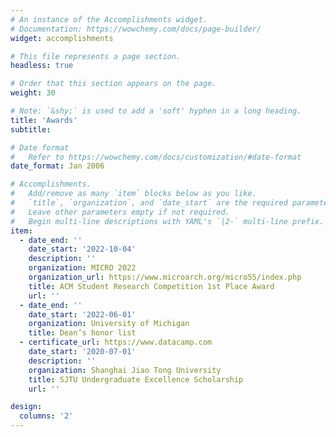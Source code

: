```yaml
---
# An instance of the Accomplishments widget.
# Documentation: https://wowchemy.com/docs/page-builder/
widget: accomplishments

# This file represents a page section.
headless: true

# Order that this section appears on the page.
weight: 30

# Note: `&shy;` is used to add a 'soft' hyphen in a long heading.
title: 'Awards'
subtitle:

# Date format
#   Refer to https://wowchemy.com/docs/customization/#date-format
date_format: Jan 2006

# Accomplishments.
#   Add/remove as many `item` blocks below as you like.
#   `title`, `organization`, and `date_start` are the required parameters.
#   Leave other parameters empty if not required.
#   Begin multi-line descriptions with YAML's `|2-` multi-line prefix.
item:
  - date_end: ''
    date_start: '2022-10-04'
    description: ''
    organization: MICRO 2022
    organization_url: https://www.microarch.org/micro55/index.php
    title: ACM Student Research Competition 1st Place Award
    url: ''
  - date_end: ''
    date_start: '2022-06-01'
    organization: University of Michigan
    title: Dean’s honor list 
  - certificate_url: https://www.datacamp.com
    date_start: '2020-07-01'
    description: ''
    organization: Shanghai Jiao Tong University
    title: SJTU Undergraduate Excellence Scholarship
    url: ''

design:
  columns: '2'
---
```

